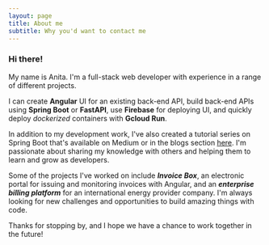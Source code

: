 ```yaml
---
layout: page
title: About me
subtitle: Why you'd want to contact me
---
```


### Hi there!

My name is Anita. I'm a full-stack web developer with experience in a range of different projects. 
 
I can create **Angular** UI for an existing back-end API, build back-end APIs using **Spring Boot** or **FastAPI**, use **Firebase** for deploying UI, and quickly deploy _dockerized_ containers with **Gcloud Run**.

In addition to my development work, I've also created a tutorial series on Spring Boot that's available on Medium or in the blogs section [here](https://anitalakhadze.github.io/). I'm passionate about sharing my knowledge with others and helping them to learn and grow as developers.

Some of the projects I've worked on include **_Invoice Box_**, an electronic portal for issuing and monitoring invoices with Angular, and an **_enterprise billing platform_** for an international energy provider company. I'm always looking for new challenges and opportunities to build amazing things with code.

Thanks for stopping by, and I hope we have a chance to work together in the future!